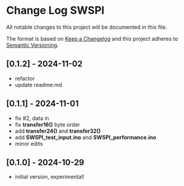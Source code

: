 # Change Log SWSPI

All notable changes to this project will be documented in this file.

The format is based on [Keep a Changelog](http://keepachangelog.com/)
and this project adheres to [Semantic Versioning](http://semver.org/).


## [0.1.2] - 2024-11-02
- refactor
- update readme.md



## [0.1.1] - 2024-11-01
- fix #2, data in
- fix **transfer16()** byte order
- add **transfer24()** and **transfer32()**
- add **SWSPI_test_input.ino** and **SWSPI_performance.ino**
- minor edits

## [0.1.0] - 2024-10-29
- initial version, experimental!



